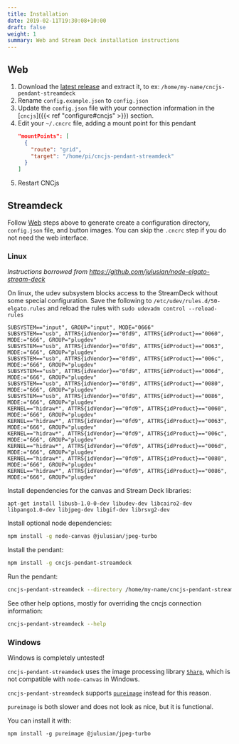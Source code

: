 ```yaml
---
title: Installation
date: 2019-02-11T19:30:08+10:00
draft: false
weight: 1
summary: Web and Stream Deck installation instructions
---
```


## Web

1. Download the [latest release](https://github.com/Billiam/cncjs-pendant-streamdeck/releases) and extract it, to ex: `/home/my-name/cncjs-pendant-streamdeck`
2. Rename `config.example.json` to `config.json`
3. Update the `config.json` file with your connection information in the [`cncjs`]({{< ref "configure#cncjs" >}}) section.
4. Edit your `~/.cncrc` file, adding a mount point for this pendant
    ```json
    "mountPoints": [
      {
        "route": "grid",
        "target": "/home/pi/cncjs-pendant-streamdeck"
      }
    ]
    ```
5. Restart CNCjs

## Streamdeck

Follow [Web](#web) steps above to generate create a configuration directory, `config.json` file, and button images.
You can skip the `.cncrc` step if you do not need the web interface.

### Linux

_Instructions borrowed from https://github.com/julusian/node-elgato-stream-deck_

On linux, the udev subsystem blocks access to the StreamDeck without some special configuration.
Save the following to `/etc/udev/rules.d/50-elgato.rules` and reload the rules with
`sudo udevadm control --reload-rules`

```
SUBSYSTEM=="input", GROUP="input", MODE="0666"
SUBSYSTEM=="usb", ATTRS{idVendor}=="0fd9", ATTRS{idProduct}=="0060", MODE:="666", GROUP="plugdev"
SUBSYSTEM=="usb", ATTRS{idVendor}=="0fd9", ATTRS{idProduct}=="0063", MODE:="666", GROUP="plugdev"
SUBSYSTEM=="usb", ATTRS{idVendor}=="0fd9", ATTRS{idProduct}=="006c", MODE:="666", GROUP="plugdev"
SUBSYSTEM=="usb", ATTRS{idVendor}=="0fd9", ATTRS{idProduct}=="006d", MODE:="666", GROUP="plugdev"
SUBSYSTEM=="usb", ATTRS{idVendor}=="0fd9", ATTRS{idProduct}=="0080", MODE:="666", GROUP="plugdev"
SUBSYSTEM=="usb", ATTRS{idVendor}=="0fd9", ATTRS{idProduct}=="0086", MODE:="666", GROUP="plugdev"
KERNEL=="hidraw*", ATTRS{idVendor}=="0fd9", ATTRS{idProduct}=="0060", MODE:="666", GROUP="plugdev"
KERNEL=="hidraw*", ATTRS{idVendor}=="0fd9", ATTRS{idProduct}=="0063", MODE:="666", GROUP="plugdev"
KERNEL=="hidraw*", ATTRS{idVendor}=="0fd9", ATTRS{idProduct}=="006c", MODE:="666", GROUP="plugdev"
KERNEL=="hidraw*", ATTRS{idVendor}=="0fd9", ATTRS{idProduct}=="006d", MODE:="666", GROUP="plugdev"
KERNEL=="hidraw*", ATTRS{idVendor}=="0fd9", ATTRS{idProduct}=="0080", MODE:="666", GROUP="plugdev"
KERNEL=="hidraw*", ATTRS{idVendor}=="0fd9", ATTRS{idProduct}=="0086", MODE:="666", GROUP="plugdev"
```

Install dependencies for the canvas and Stream Deck libraries:

```
apt-get install libusb-1.0-0-dev libudev-dev libcairo2-dev libpango1.0-dev libjpeg-dev libgif-dev librsvg2-dev
```

Install optional node dependencies:

```sh
npm install -g node-canvas @julusian/jpeg-turbo
```

Install the pendant:

```sh
npm install -g cncjs-pendant-streamdeck
```

Run the pendant:

```sh
cncjs-pendant-streamdeck --directory /home/my-name/cncjs-pendant-streamdeck
```

See other help options, mostly for overriding the cncjs connection information:

```sh
cncjs-pendant-streamdeck --help
```

### Windows

Windows is completely untested!

`cncjs-pendant-streamdeck` uses the image processing library [`Sharp`](https://github.com/lovell/sharp), which is not
compatible with `node-canvas` in Windows.

`cncjs-pendant-streamdeck` supports [`pureimage`](https://github.com/joshmarinacci/node-pureimage) instead for this
reason.

`pureimage` is both slower and does not look as nice, but it is functional.

You can install it with:

```
npm install -g pureimage @julusian/jpeg-turbo
```
